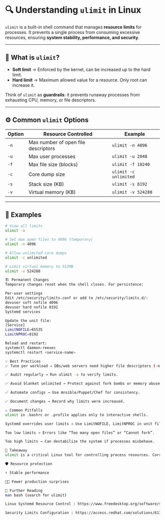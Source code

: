 # 🔍 Understanding `ulimit` in Linux

`ulimit` is a built-in shell command that manages **resource limits** for processes. It prevents a single process from consuming excessive resources, ensuring **system stability, performance, and security**.

---

## 📖 What is `ulimit`?

- **Soft limit** → Enforced by the kernel, can be increased up to the hard limit.
- **Hard limit** → Maximum allowed value for a resource. Only root can increase it.

Think of `ulimit` as **guardrails**: it prevents runaway processes from exhausting CPU, memory, or file descriptors.

---

## ⚙️ Common `ulimit` Options

| Option | Resource Controlled              | Example |
|--------|----------------------------------|---------|
| `-n`   | Max number of open file descriptors | `ulimit -n 4096` |
| `-u`   | Max user processes               | `ulimit -u 2048` |
| `-f`   | Max file size (blocks)           | `ulimit -f 10240` |
| `-c`   | Core dump size                   | `ulimit -c unlimited` |
| `-s`   | Stack size (KB)                  | `ulimit -s 8192` |
| `-v`   | Virtual memory (KB)              | `ulimit -v 524288` |

---

## 📌 Examples

```bash
# View all limits
ulimit -a

# Set max open files to 4096 (temporary)
ulimit -n 4096

# Allow unlimited core dumps
ulimit -c unlimited

# Limit virtual memory to 512MB
ulimit -v 524288

🏗️ Permanent Changes
Temporary changes reset when the shell closes. For persistence:

Per-user settings
Edit /etc/security/limits.conf or add to /etc/security/limits.d/:
devuser soft nofile 4096
devuser hard nofile 8192
Systemd services

Update the unit file:
[Service]
LimitNOFILE=65535
LimitNPROC=8192

Reload and restart:
systemctl daemon-reexec
systemctl restart <service-name>

💡 Best Practices
✅ Tune per workload → DBs/web servers need higher file descriptors (-n).

✅ Audit regularly → Run ulimit -a to verify limits.

✅ Avoid blanket unlimited → Protect against fork bombs or memory abuse.

✅ Automate configs → Use Ansible/Puppet/Chef for consistency.

✅ Document changes → Record why limits were increased.

⚠️ Common Pitfalls
ulimit in .bashrc or .profile applies only to interactive shells.

Systemd overrides user limits → Use LimitNOFILE, LimitNPROC in unit files.

Too low limits → Errors like “Too many open files” or “Cannot fork”.

Too high limits → Can destabilize the system if processes misbehave.

🎯 Takeaway
ulimit is a critical Linux tool for controlling process resources. Correctly tuning it ensures:

🛡️ Resource protection

⚡ Stable performance

🧑‍💻 Fewer production surprises

🔗 Further Reading
man bash (search for ulimit) 

Linux Systemd Resource Control : https://www.freedesktop.org/software/systemd/man/systemd.resource-control.html

Security Limits Configuration : https://access.redhat.com/solutions/61334
